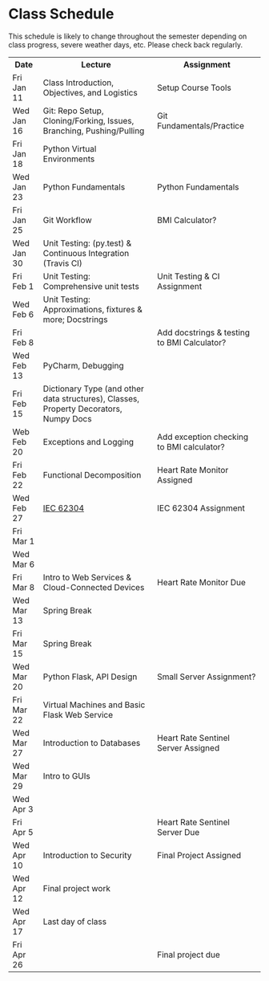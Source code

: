 # Class Schedule

This schedule is likely to change throughout the semester depending on class
progress, severe weather days, etc.  Please check back regularly.

<table>

<tr>
<th>Date</th>
<th>Lecture</th>
<th>Assignment</th>
</tr>

<tr>
<td>Fri Jan 11</td>
  <td>Class Introduction, Objectives, and Logistics
  <td>Setup Course Tools</td>
  <!--<td><a href="Lectures/FirstDayClass/lecture01.md">Class Introduction, Objectives and Logistics</a></td>-->
  <!--<td><a href="Assignments/01_tool_setup_git_fundamentals.md">[01] Setup Course Tools & Git Fundamentals</a></td>-->
</tr>

<tr>
<td>Wed Jan 16</td>
  <td>Git: Repo Setup, Cloning/Forking, Issues, Branching, Pushing/Pulling</a></td>
  <td>Git Fundamentals/Practice</td>
</tr>

<tr>
<td>Fri Jan 18</td>
  <td>Python Virtual Environments</a></td>
  <td></td>
  <!--<td><a href="Assignments/getting_started_git.md">Getting Started with git</a></td>-->
</tr>

<tr>
<td>Wed Jan 23</td>
<td>Python Fundamentals</a></td>
<td>Python Fundamentals</td>
</tr>

<tr>
<td>Fri Jan 25</td> 
<td>Git Workflow</a></td>
<td>BMI Calculator?</td>
</tr>

<tr>
<td>Wed Jan 30</td>
<td>Unit Testing: (py.test) & Continuous Integration (Travis CI)</a></td>
<td></td>
</tr>

<tr>
<td>Fri Feb 1</td>
<td>Unit Testing: Comprehensive unit tests</td>
<td>Unit Testing & CI Assignment</td>
</tr>

<tr>
<td>Wed Feb 6</td>
<td>Unit Testing:  Approximations, fixtures & more; Docstrings</td>
<td></td>
</tr>

<tr>
<td>Fri Feb 8</td>
<td></td>
<td>Add docstrings & testing to BMI Calculator?</td>
</tr>

<tr>
<td>Wed Feb 13</td>
<td>PyCharm, Debugging</td>
<td></td>
</tr>

<tr>
<td>Fri Feb 15</td>
<td>Dictionary Type (and other data structures), Classes, Property Decorators, Numpy Docs</td>
<td></td>
</tr>

<tr>
<td>Web Feb 20</td>
<td>Exceptions and Logging</td>
<td>Add exception checking to BMI calculator?</td>
</tr>

<tr>
<td>Fri Feb 22</td>
<td>Functional Decomposition</td>
<td>Heart Rate Monitor Assigned</td>
</tr>

<tr>
<td>Wed Feb 27</td>
<td><a href="https://en.wikipedia.org/wiki/IEC_62304">IEC 62304</a></td>
<td>IEC 62304 Assignment</td>
</tr>

<tr>
<td>Fri Mar 1 </td>
<td></td>
<td></td>
</tr>

<tr>
<td>Wed Mar 6</td>
<td></td>
<td></td>
</tr>

<tr>
<td>Fri Mar 8</td>
<td>Intro to Web Services & Cloud-Connected Devices</td>
<td>Heart Rate Monitor Due</td>
</tr>

<tr>
<td>Wed Mar 13</td>
<td>Spring Break </td>
<td></td>
</tr>

<tr>
<td>Fri Mar 15</td>
<td>Spring Break</td>
<td></td>
<!--<td><a href="https://realpython.com/python-matplotlib-guide/">Matplotlib</a> / Seaborn</td>-->
<!--<td><a href="https://build-system.fman.io/pyqt5-tutorial">Building a GUI with Qt5</a></td>-->
<!--<td>Pandas (DataFrames), Data Wrangling</td>-->
</tr>

<tr>
<td>Wed Mar 20</td>
  <td>Python Flask, API Design</td>
  <td>Small Server Assignment?</td>
</tr>

<tr>
<td>Fri Mar 22</td>
<!--<td><a href="Lectures/react/intro.md">Web/Mobile client (ReactJS) Introduction [SK]</a></td>-->
  <td>Virtual Machines and Basic Flask Web Service</td>
<td></td>
</tr>

<tr>
<td>Wed Mar 27</td>
<!--<td><a href="Lectures/react/lecture2.md">Polished ReactJS + RESTful API Requests [SK]</a></td>-->
<!--<td><a href="Lectures/react/assignment.md">[09] Heart Rate Physician Client (due 4/4/18 @ 11:59pm)</a></td>-->
  <td>Introduction to Databases</td>
  <td>Heart Rate Sentinel Server Assigned</td>
</tr>

<tr>
  <td>Wed Mar 29</td>
  <td>Intro to GUIs</td>
  <td></td>
</tr>

<tr>
<td>Wed Apr 3</td>
<td></td>
<td></td>
</tr>

<tr>
<td>Fri Apr 5</td>
<td></td>
<td>Heart Rate Sentinel Server Due</td>
</tr>

<tr>
<td>Wed Apr 10</td>
<td>Introduction to Security</td>
<td>Final Project Assigned</td>
</tr>

<tr>
<td>Wed Apr 12</td>
<td>Final project work</td>
<td></td>
</tr>

<tr>
<td>Wed Apr 17</td>
<td>Last day of class</td>
<td></td>
</tr>

<tr>
<td>Fri Apr 26</td>
<td></td>
<td>Final project due</td>
</tr>

<table>
